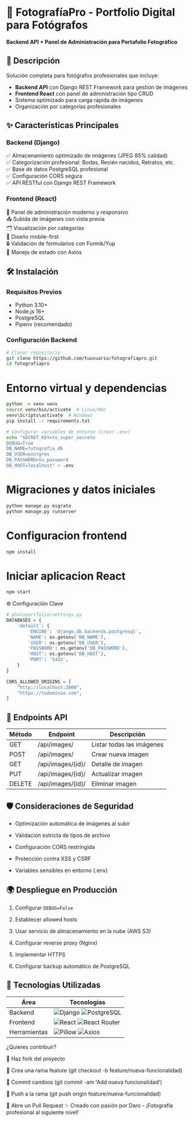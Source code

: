 # 📸 FotografíaPro - Portfolio Digital para Fotógrafos

**Backend API + Panel de Administración para Portafolio Fotográfico**

## 🚀 Descripción
Solución completa para fotógrafos profesionales que incluye:
- **Backend API** con Django REST Framework para gestión de imágenes
- **Frontend React** con panel de administración tipo CRUD
- Sistema optimizado para carga rápida de imágenes
- Organización por categorías profesionales

## ✨ Características Principales

### Backend (Django)
✅ Almacenamiento optimizado de imágenes (JPEG 85% calidad)  
✅ Categorización profesional: Bodas, Recién nacidos, Retratos, etc.  
✅ Base de datos PostgreSQL profesional  
✅ Configuración CORS segura  
✅ API RESTful con Django REST Framework  

### Frontend (React)
🎨 Panel de administración moderno y responsivo  
📤 Subida de imágenes con vista previa  
🗂️ Visualización por categorías  
📱 Diseño mobile-first  
🔒 Validación de formularios con Formik/Yup  
🔄 Manejo de estado con Axios  

## 🛠️ Instalación

### Requisitos Previos
- Python 3.10+
- Node.js 16+
- PostgreSQL
- Pipenv (recomendado)

### Configuración Backend
```bash
# Clonar repositorio
git clone https://github.com/tuusuario/fotografiapro.git
cd fotografiapro
```
# Entorno virtual y dependencias
```bash
python -m venv venv
source venv/bin/activate  # Linux/Mac
venv\Scripts\activate  # Windows
pip install -r requirements.txt
```
```bash
# Configurar variables de entorno (crear .env)
echo "SECRET_KEY=tu_super_secreto
DEBUG=True
DB_NAME=fotografia_db
DB_USER=postgres
DB_PASSWORD=tu_password
DB_HOST=localhost" > .env
```
# Migraciones y datos iniciales
```bash
python manage.py migrate
python manage.py runserver
```
# Configuracion frontend
```bash
npm install
```
# Iniciar aplicacion React
```bash
npm start
```
⚙️ Configuración Clave
```python
# photoportfolio/settings.py
DATABASES = {
    'default': {
        'ENGINE': 'django.db.backends.postgresql',
        'NAME': os.getenv('DB_NAME'),
        'USER': os.getenv('DB_USER'),
        'PASSWORD': os.getenv('DB_PASSWORD'),
        'HOST': os.getenv('DB_HOST'),
        'PORT': '5432',
    }
}

CORS_ALLOWED_ORIGINS = [
    "http://localhost:3000",
    "https://tudominio.com",
]
```
## 📡 Endpoints API

|Método|Endpoint|Descripción|
|---|---|---|
|GET|/api/images/|Listar todas las imágenes|
|POST|/api/images/|Crear nueva imagen|
|GET|/api/images/{id}/|Detalle de imagen|
|PUT|/api/images/{id}/|Actualizar imagen|
|DELETE|/api/images/{id}/|Eliminar imagen|

## 🛡️ Consideraciones de Seguridad

- Optimización automática de imágenes al subir
    
- Validación estricta de tipos de archivo
    
- Configuración CORS restringida
    
- Protección contra XSS y CSRF
    
- Variables sensibles en entorno (.env)
    

## 🌍 Despliegue en Producción

1. Configurar `DEBUG=False`
    
2. Establecer allowed hosts
    
3. Usar servicio de almacenamiento en la nube (AWS S3)
    
4. Configurar reverse proxy (Nginx)
    
5. Implementar HTTPS
    
6. Configurar backup automático de PostgreSQL
    

## 🧩 Tecnologías Utilizadas

|Área|Tecnologías|
|---|---|
|Backend|![Django](https://img.shields.io/badge/Django-092E20?style=flat&logo=django&logoColor=white) ![PostgreSQL](https://img.shields.io/badge/PostgreSQL-316192?style=flat&logo=postgresql&logoColor=white)|
|Frontend|![React](https://img.shields.io/badge/React-20232A?style=flat&logo=react&logoColor=61DAFB) ![React Router](https://img.shields.io/badge/React_Router-CA4245?style=flat&logo=react-router&logoColor=white)|
|Herramientas|![Pillow](https://img.shields.io/badge/Pillow-8B89CC?style=flat&logo=python&logoColor=white) ![Axios](https://img.shields.io/badge/Axios-5A29E4?style=flat&logo=axios&logoColor=white)|

¿Quieres contribuir?

🍴 Haz fork del proyecto

🌿 Crea una rama feature (git checkout -b feature/nueva-funcionalidad)

💾 Commit cambios (git commit -am 'Add nueva funcionalidad')

🚀 Push a la rama (git push origin feature/nueva-funcionalidad)

🔄 Abre un Pull Request
✨ Creado con pasión por Daro - ¡Fotografía profesional al siguiente nivel!
